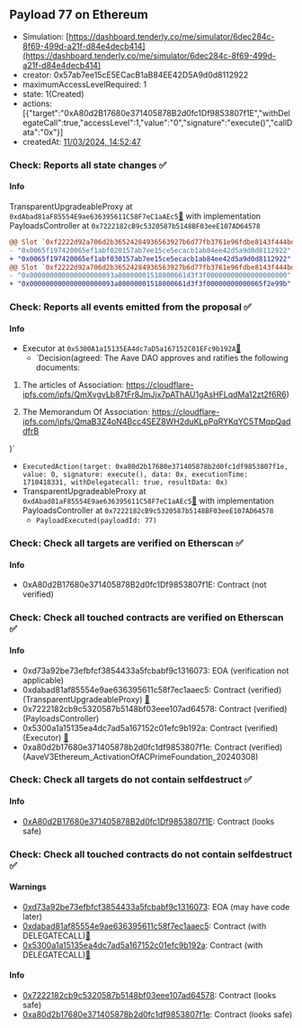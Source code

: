 ## Payload 77 on Ethereum

- Simulation: [https://dashboard.tenderly.co/me/simulator/6dec284c-8f69-499d-a21f-d84e4decb414](https://dashboard.tenderly.co/me/simulator/6dec284c-8f69-499d-a21f-d84e4decb414)
- creator: 0x57ab7ee15cE5ECacB1aB84EE42D5A9d0d8112922
- maximumAccessLevelRequired: 1
- state: 1(Created)
- actions: [{"target":"0xA80d2B17680e371405878B2d0fc1Df9853807f1E","withDelegateCall":true,"accessLevel":1,"value":"0","signature":"execute()","callData":"0x"}]
- createdAt: [11/03/2024, 14:52:47](https://etherscan.io/tx/0xfed70f589a74001d0cc6395dff29ce618c68a946aced32a182eeecfd69ee727e)

### Check: Reports all state changes :white_check_mark:

#### Info


TransparentUpgradeableProxy at `0xdAbad81aF85554E9ae636395611C58F7eC1aAEc5`[:ghost:](https://github.com/bgd-labs/aave-address-book "GovernanceV3Ethereum.PAYLOADS_CONTROLLER") with implementation PayloadsController at `0x7222182cB9c5320587b5148BF03eeE107AD64578`
```diff
@@ Slot `0xf2222d92a706d2b36524284936563927b6d77fb3761e96fdbe8143f444bd785b` @@
- "0x0065f197420065ef1abf020157ab7ee15ce5ecacb1ab84ee42d5a9d0d8112922"
+ "0x0065f197420065ef1abf030157ab7ee15ce5ecacb1ab84ee42d5a9d0d8112922"
@@ Slot `0xf2222d92a706d2b36524284936563927b6d77fb3761e96fdbe8143f444bd785c` @@
- "0x000000000000000000093a80000001518000661d3f3f00000000000000000000"
+ "0x000000000000000000093a80000001518000661d3f3f00000000000065f2e99b"
```


### Check: Reports all events emitted from the proposal :white_check_mark:

#### Info

- Executor at `0x5300A1a15135EA4dc7aD5a167152C01EFc9b192A`[:ghost:](https://github.com/bgd-labs/aave-address-book "AaveV2Ethereum.POOL_ADMIN, AaveV2EthereumAMM.POOL_ADMIN, AaveV3Ethereum.ACL_ADMIN, GovernanceV3Ethereum.EXECUTOR_LVL_1")
  - `Decision(agreed: The Aave DAO approves and ratifies the following documents: 

 1) The articles of Association: https://cloudflare-ipfs.com/ipfs/QmXvgvLb87tFr8JmJjx7pAThAU1gAsHFLqdMa12zt2f6R6) 

 2) The Memorandum Of Association: https://cloudflare-ipfs.com/ipfs/QmaB3Z4oN4Bcc4SEZ8WH2duKLpPqRYKqYC5TMqpQaddfrB 

)`
  - `ExecutedAction(target: 0xa80d2b17680e371405878b2d0fc1df9853807f1e, value: 0, signature: execute(), data: 0x, executionTime: 1710418331, withDelegatecall: true, resultData: 0x)`
- TransparentUpgradeableProxy at `0xdAbad81aF85554E9ae636395611C58F7eC1aAEc5`[:ghost:](https://github.com/bgd-labs/aave-address-book "GovernanceV3Ethereum.PAYLOADS_CONTROLLER") with implementation PayloadsController at `0x7222182cB9c5320587b5148BF03eeE107AD64578`
  - `PayloadExecuted(payloadId: 77)`

### Check: Check all targets are verified on Etherscan :white_check_mark:

#### Info

- 0xA80d2B17680e371405878B2d0fc1Df9853807f1E: Contract (not verified) 

### Check: Check all touched contracts are verified on Etherscan :white_check_mark:

#### Info

- 0xd73a92be73efbfcf3854433a5fcbabf9c1316073: EOA (verification not applicable)
- 0xdabad81af85554e9ae636395611c58f7ec1aaec5: Contract (verified) (TransparentUpgradeableProxy) [:ghost:](https://github.com/bgd-labs/aave-address-book "GovernanceV3Ethereum.PAYLOADS_CONTROLLER")
- 0x7222182cb9c5320587b5148bf03eee107ad64578: Contract (verified) (PayloadsController) 
- 0x5300a1a15135ea4dc7ad5a167152c01efc9b192a: Contract (verified) (Executor) [:ghost:](https://github.com/bgd-labs/aave-address-book "AaveV2Ethereum.POOL_ADMIN, AaveV2EthereumAMM.POOL_ADMIN, AaveV3Ethereum.ACL_ADMIN, GovernanceV3Ethereum.EXECUTOR_LVL_1")
- 0xa80d2b17680e371405878b2d0fc1df9853807f1e: Contract (verified) (AaveV3Ethereum_ActivationOfACPrimeFoundation_20240308) 

### Check: Check all targets do not contain selfdestruct :white_check_mark:

#### Info

- [0xA80d2B17680e371405878B2d0fc1Df9853807f1E](https://etherscan.io/address/0xA80d2B17680e371405878B2d0fc1Df9853807f1E): Contract (looks safe)

### Check: Check all touched contracts do not contain selfdestruct :white_check_mark:

#### Warnings

- [0xd73a92be73efbfcf3854433a5fcbabf9c1316073](https://etherscan.io/address/0xd73a92be73efbfcf3854433a5fcbabf9c1316073): EOA (may have code later)
- [0xdabad81af85554e9ae636395611c58f7ec1aaec5](https://etherscan.io/address/0xdabad81af85554e9ae636395611c58f7ec1aaec5): Contract (with DELEGATECALL)[:ghost:](https://github.com/bgd-labs/aave-address-book "GovernanceV3Ethereum.PAYLOADS_CONTROLLER")
- [0x5300a1a15135ea4dc7ad5a167152c01efc9b192a](https://etherscan.io/address/0x5300a1a15135ea4dc7ad5a167152c01efc9b192a): Contract (with DELEGATECALL)[:ghost:](https://github.com/bgd-labs/aave-address-book "AaveV2Ethereum.POOL_ADMIN, AaveV2EthereumAMM.POOL_ADMIN, AaveV3Ethereum.ACL_ADMIN, GovernanceV3Ethereum.EXECUTOR_LVL_1")

#### Info

- [0x7222182cb9c5320587b5148bf03eee107ad64578](https://etherscan.io/address/0x7222182cb9c5320587b5148bf03eee107ad64578): Contract (looks safe)
- [0xa80d2b17680e371405878b2d0fc1df9853807f1e](https://etherscan.io/address/0xa80d2b17680e371405878b2d0fc1df9853807f1e): Contract (looks safe)

